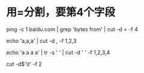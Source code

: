 
# 用=分割，要第4个字段

ping -c 1 baidu.com | grep 'bytes from' | cut -d = -f 4

echo 'a,a,a' | cut -d , -f 1,2,3

echo 'a   a a     a' | tr -s ' ' | cut -d ' ' -f 1,2,3,4

cut -d$'\t' -f 2
